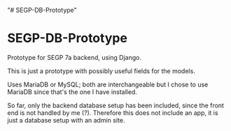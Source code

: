 "# SEGP-DB-Prototype" 
# SEGP-DB-Prototype
Prototype for SEGP 7a backend, using Django.

This is just a prototype with possibly useful fields for the models.

Uses MariaDB or MySQL; both are interchangeable but I chose to use MariaDB since that's the one I have installed.

So far, only the backend database setup has been included, since the front end is not handled by me (?).
Therefore this does not include an app, it is just a database setup with an admin site.
